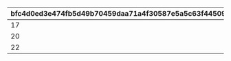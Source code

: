 |bfc4d0ed3e474fb5d49b70459daa71a4f30587e5a5c63f44509bb8c5324aaf35|80f3cc8f0e120e11cf85cff4083e9b1350748887c9714e44b4cc88880ef9a813|d24d27ac6165e35360c272f12ee99e956fd804df72b278f32e06c2ddcf9fae65|35d7b4752274ebf5ace20748707c5e0829f3c7ba527dbc0a5f0a64eeb65d95f3|e5a3dd85054fc5b0d25f1ba23663c1b327965a69e67fa774a65bf4986d719575|
| --- | --- | --- | --- | --- |
|17|0|-1|39990|10001|
|20|0|-1|47490|10002|
|22|0|-1|52490|10003|